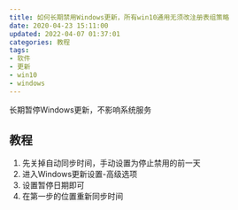 ```yaml
---
title: 如何长期禁用Windows更新，所有win10通用无须改注册表组策略
date: 2020-04-23 15:11:00
updated: 2022-04-07 01:37:01
categories: 教程
tags:
- 软件
- 更新
- win10
- windows
---
```

长期暂停Windows更新，不影响系统服务
<!-- more -->

## 教程

1. 先关掉自动同步时间，手动设置为停止禁用的前一天
2. 进入Windows更新设置-高级选项
3. 设置暂停日期即可
4. 在第一步的位置重新同步时间



